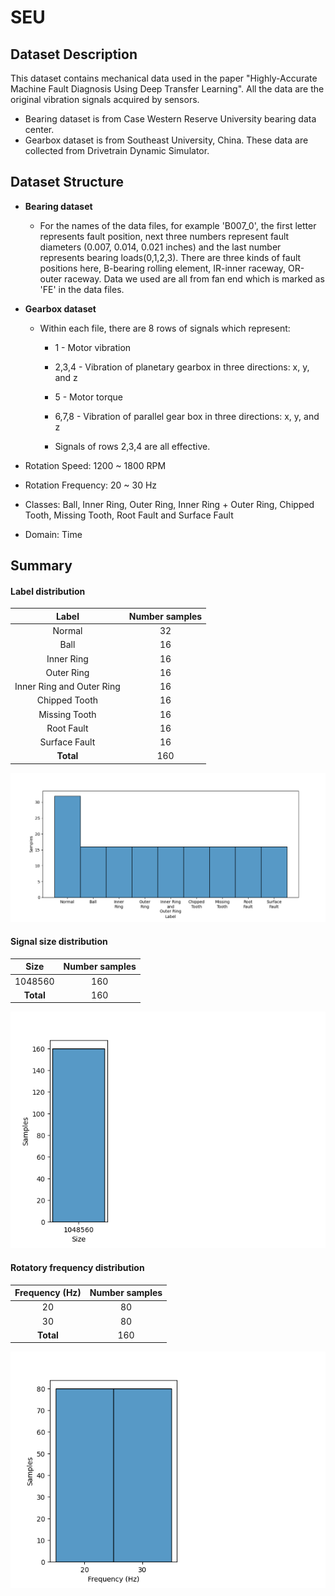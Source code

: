 # SEU

## Dataset Description
This dataset contains mechanical data used in the paper "Highly-Accurate Machine Fault Diagnosis Using Deep Transfer Learning". All the data are the original vibration signals acquired by sensors.
- Bearing dataset is from Case Western Reserve University bearing data center.
- Gearbox dataset is from Southeast University, China. These data are collected from Drivetrain Dynamic Simulator.

## Dataset Structure

- **Bearing dataset**

  - For the names of the data files, for example 'B007_0', the first letter represents fault position, 
  next three numbers represent fault diameters (0.007, 0.014, 0.021 inches) and the last number represents bearing loads(0,1,2,3).
  There are three kinds of fault positions here, B-bearing rolling element, IR-inner raceway, OR-outer raceway. 
  Data we used are all from fan end which is marked as 'FE' in the data files.

- **Gearbox dataset**

  - Within each file, there are 8 rows of signals which represent: 

      - 1 - Motor vibration

      - 2,3,4 - Vibration of planetary gearbox in three directions: x, y, and z

      - 5 - Motor torque

      - 6,7,8 - Vibration of parallel gear box in three directions: x, y, and z
    
      - Signals of rows 2,3,4 are all effective.

- Rotation Speed: 1200 ~ 1800 RPM

- Rotation Frequency: 20 ~ 30 Hz

- Classes: Ball, Inner Ring, Outer Ring, Inner Ring + Outer Ring, Chipped Tooth, Missing Tooth, Root Fault and Surface Fault

- Domain: Time

## Summary

#### Label distribution
|           Label           | Number samples |
|:-------------------------:|:--------------:|
|          Normal           |       32       |
|           Ball            |       16       |
|        Inner Ring         |       16       |
|        Outer Ring         |       16       |
| Inner Ring and Outer Ring |       16       |
|       Chipped Tooth       |       16       |
|       Missing Tooth       |       16       |
|        Root Fault         |       16       |
|       Surface Fault       |       16       |
|         **Total**         |      160       |

![image](../../images/SEU/label_dist.png)


#### Signal size distribution
|   Size    | Number samples |
|:---------:|:--------------:|
|  1048560  |      160       |
| **Total** |      160       |

![image](../../images/SEU/signal_size_dist.png)


#### Rotatory frequency distribution
| Frequency (Hz) | Number samples |
|:--------------:|:--------------:|
|       20       |       80       |
|       30       |       80       |
|   **Total**    |      160       |

![image](../../images/SEU/frequency_dist.png)
